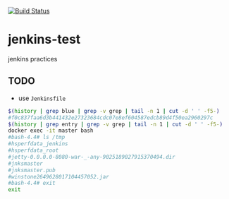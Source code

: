 <!-- [![Jenkins Test](https://img.shields.io/badge/test-passing-brightgreen.svg)](http://hoooober1.mylabserver.com:8080/blue/organizations/jenkins/gittest/activity)
[![build record](https://img.shields.io/badge/latest%20build-2018%2F4%2F29-pink.svg)]() -->

<!-- [![Build Status](http://54.254.136.246:8080/buildStatus/icon?job=gittest)](http://54.254.136.246:8080/job/gittest/) -->
[![Build Status](http://54.255.216.10:8080/buildStatus/icon?job=ghprbhook)](http://54.255.216.10:8080/job/ghprbhook/)

# jenkins-test
jenkins practices



## TODO

- use `Jenkinsfile`



```bash
$(history | grep blue | grep -v grep | tail -n 1 | cut -d ' ' -f5-)
#f0c837faa6d3b441432e27323684cdc07e8ef604587edcb89d4f50ea2960297c
$(history | grep entry | grep -v grep | tail -n 1 | cut -d ' ' -f5-)
docker exec -it master bash
#bash-4.4# ls /tmp
#hsperfdata_jenkins
#hsperfdata_root
#jetty-0.0.0.0-8080-war-_-any-9025189027915370494.dir
#jnksmaster
#jnksmaster.pub
#winstone2649628017104457052.jar
#bash-4.4# exit
exit
```
